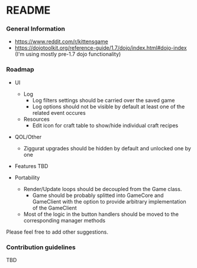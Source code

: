 # README #

### General Information ###

* https://www.reddit.com/r/kittensgame
* https://dojotoolkit.org/reference-guide/1.7/dojo/index.html#dojo-index (I'm using mostly pre-1.7 dojo functionality)

### Roadmap ###

* UI
    * Log
        * Log filters settings should be carried over the saved game
        * Log options should not be visible by default at least one of the related event occures
    * Resources
        * Edit icon for craft table to show/hide individual craft recipes

* QOL/Other
    * Ziggurat upgrades should be hidden by default and unlocked one by one

* Features
    TBD

* Portability
    * Render/Update loops should be decoupled from the Game class.
        *  Game should be probably splitted into GameCore and GameClient with the option to provide arbitrary implementation of the GameClient
    * Most of the logic in the button handlers should be moved to the corresponding manager methods

Please feel free to add other suggestions.

### Contribution guidelines ###

TBD